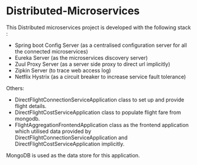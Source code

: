 # Distributed-Microservices
This Distributed microservices project is developed with the following stack :
- Spring boot Config Server (as a centralised configuration server for all the connected microservices)
- Eureka Server (as the microservices discovery server)
- Zuul Proxy Server (as a server side proxy to direct url implicitly)
- Zipkin Server (to trace web access log)
- Netflix Hystrix (as a circuit breaker to increase service fault tolerance)

Others:
- DirectFlightConnectionServiceApplication class to set up and provide flight details.
- DirectFlightCostServiceApplication class to populate flight fare from mongodb.
- FlightAggregationFrontendApplication class as the frontend application which utilised data provided by DirectFlightConnectionServiceApplication and DirectFlightCostServiceApplication implicitly.


MongoDB is used as the data store for this application.

